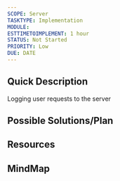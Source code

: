 ```yaml
---
SCOPE: Server
TASKTYPE: Implementation
MODULE: 
ESTTIMETOIMPLEMENT: 1 hour
STATUS: Not Started
PRIORITY: Low
DUE: DATE
---
```



## Quick Description
Logging user requests to the server


## Possible Solutions/Plan


## Resources

## MindMap